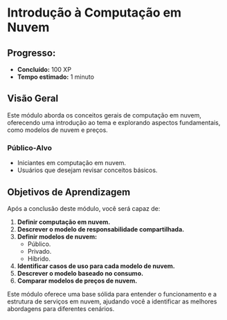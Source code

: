 # Introdução à Computação em Nuvem

## Progresso:  
- **Concluído:** 100 XP  
- **Tempo estimado:** 1 minuto  

## Visão Geral  
Este módulo aborda os conceitos gerais de computação em nuvem, oferecendo uma introdução ao tema e explorando aspectos fundamentais, como modelos de nuvem e preços.  

### Público-Alvo  
- Iniciantes em computação em nuvem.  
- Usuários que desejam revisar conceitos básicos.  

## Objetivos de Aprendizagem  
Após a conclusão deste módulo, você será capaz de:  
1. **Definir computação em nuvem.**  
2. **Descrever o modelo de responsabilidade compartilhada.**  
3. **Definir modelos de nuvem:**  
   - Público.  
   - Privado.  
   - Híbrido.  
4. **Identificar casos de uso para cada modelo de nuvem.**  
5. **Descrever o modelo baseado no consumo.**  
6. **Comparar modelos de preços de nuvem.**  

Este módulo oferece uma base sólida para entender o funcionamento e a estrutura de serviços em nuvem, ajudando você a identificar as melhores abordagens para diferentes cenários.  